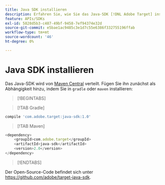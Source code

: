 ```yaml
---
title: Java SDK installieren
description: Erfahren Sie, wie Sie das Java-SDK [!DNL Adobe Target] installieren.
feature: APIs/SDKs
exl-id: 5828d5b3-c487-49bf-9458-7ef94374e32d
source-git-commit: e5bae1ac9485c3e1d7c55e6386f332755196ffab
workflow-type: tm+mt
source-wordcount: '46'
ht-degree: 0%

---
```


# Java SDK installieren

Das Java-SDK wird von [Maven Central](https://search.maven.org/artifact/com.adobe.target/target-java-sdk) verteilt. Fügen Sie ihn zunächst als Abhängigkeit hinzu, indem Sie in `gradle` oder `maven` installieren:

>[!BEGINTABS]

>[!TAB Gradle]

```javascript {line-numbers="true"}
compile 'com.adobe.target:java-sdk:1.0'
```

>[!TAB Maven]

```javascript {line-numbers="true"}
<dependency>
    <groupId>com.adobe.target</groupId>
    <artifactId>java-sdk</artifactId>
    <version>2.0</version>
</dependency>
```

>[!ENDTABS]

Der Open-Source-Code befindet sich unter <https://github.com/adobe/target-java-sdk>.
